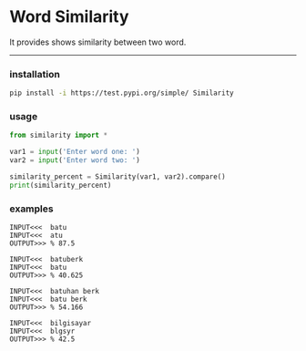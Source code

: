 # Word Similarity
It provides shows similarity between two word.

***

### installation

```bash
pip install -i https://test.pypi.org/simple/ Similarity
```

### usage

```python
from similarity import *

var1 = input('Enter word one: ')
var2 = input('Enter word two: ')

similarity_percent = Similarity(var1, var2).compare()
print(similarity_percent)
```

### examples
```
INPUT<<<  batu
INPUT<<<  atu
OUTPUT>>> % 87.5

INPUT<<<  batuberk
INPUT<<<  batu
OUTPUT>>> % 40.625

INPUT<<<  batuhan berk
INPUT<<<  batu berk
OUTPUT>>> % 54.166

INPUT<<<  bilgisayar
INPUT<<<  blgsyr
OUTPUT>>> % 42.5
```